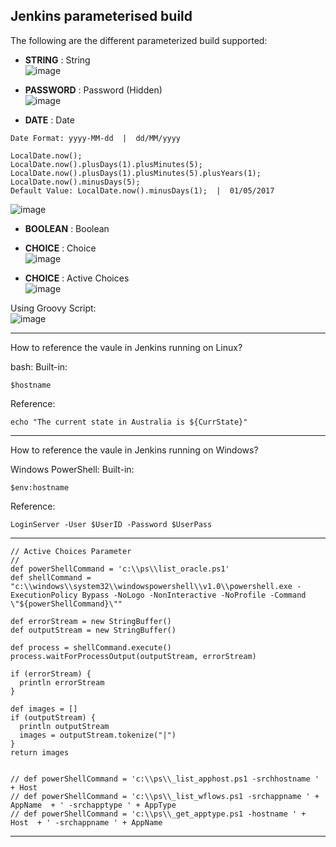## Jenkins parameterised build

The following are the different parameterized build supported:

* **STRING** : String  
![image](https://user-images.githubusercontent.com/17056169/70323042-e62f6380-187f-11ea-82a4-3554dbffc6bb.png)

* **PASSWORD** : Password (Hidden)  
![image](https://user-images.githubusercontent.com/17056169/70323072-f6474300-187f-11ea-9726-e3770e1868a6.png)

* **DATE** : Date  
```
Date Format: yyyy-MM-dd  |  dd/MM/yyyy

LocalDate.now();
LocalDate.now().plusDays(1).plusMinutes(5);
LocalDate.now().plusDays(1).plusMinutes(5).plusYears(1);
LocalDate.now().minusDays(5);
Default Value: LocalDate.now().minusDays(1);  |  01/05/2017
```
![image](https://user-images.githubusercontent.com/17056169/70323111-0e1ec700-1880-11ea-9b47-828bb5559331.png)

* **BOOLEAN** : Boolean   

* **CHOICE** : Choice  
![image](https://user-images.githubusercontent.com/17056169/70323130-1b3bb600-1880-11ea-8112-268dbca63951.png)

* **CHOICE** : Active Choices  
![image](https://user-images.githubusercontent.com/17056169/70323144-28f13b80-1880-11ea-8c6b-ba34574de2e1.png)

Using Groovy Script:   
![image](https://user-images.githubusercontent.com/17056169/70323177-41f9ec80-1880-11ea-89c9-40e91b7ea9e9.png)

----

How to reference the vaule in Jenkins running on Linux?

bash:
Built-in:
```
$hostname
```
Reference:
```
echo "The current state in Australia is ${CurrState}"
```
----

How to reference the vaule in Jenkins running on Windows?

Windows PowerShell:
Built-in:
```
$env:hostname
```
Reference:
```
LoginServer -User $UserID -Password $UserPass
```
---

```
// Active Choices Parameter
//
def powerShellCommand = 'c:\\ps\\list_oracle.ps1'
def shellCommand = "c:\\windows\\system32\\windowspowershell\\v1.0\\powershell.exe -ExecutionPolicy Bypass -NoLogo -NonInteractive -NoProfile -Command \"${powerShellCommand}\""

def errorStream = new StringBuffer()
def outputStream = new StringBuffer()

def process = shellCommand.execute()
process.waitForProcessOutput(outputStream, errorStream)

if (errorStream) {
  println errorStream
}

def images = []
if (outputStream) {
  println outputStream
  images = outputStream.tokenize("|")
}
return images


// def powerShellCommand = 'c:\\ps\\_list_apphost.ps1 -srchhostname ' + Host
// def powerShellCommand = 'c:\\ps\\_list_wflows.ps1 -srchappname ' + AppName  + ' -srchapptype ' + AppType
// def powerShellCommand = 'c:\\ps\\_get_apptype.ps1 -hostname ' + Host  + ' -srchappname ' + AppName
```
---
